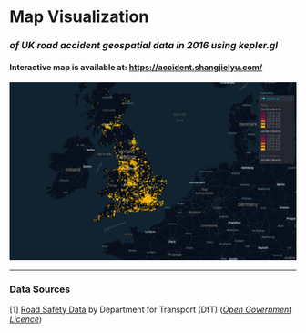 # Map Visualization

### *of UK road accident geospatial data in 2016 using kepler.gl*

#### Interactive map is available at: https://accident.shangjielyu.com/

![preview](data/preview.png)

---

### Data Sources

[1] [Road Safety Data](https://www.data.gov.uk/dataset/cb7ae6f0-4be6-4935-9277-47e5ce24a11f/road-safety-data) by Department for Transport (DfT) (*[Open Government Licence](https://www.nationalarchives.gov.uk/doc/open-government-licence/version/3/)*)
